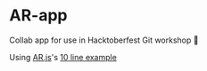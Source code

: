 # AR-app

Collab app for use in Hacktoberfest Git workshop 🎉

Using [AR.js](https://github.com/jeromeetienne/AR.js)'s [10 line example](https://medium.com/arjs/augmented-reality-in-10-lines-of-html-4e193ea9fdbf)
